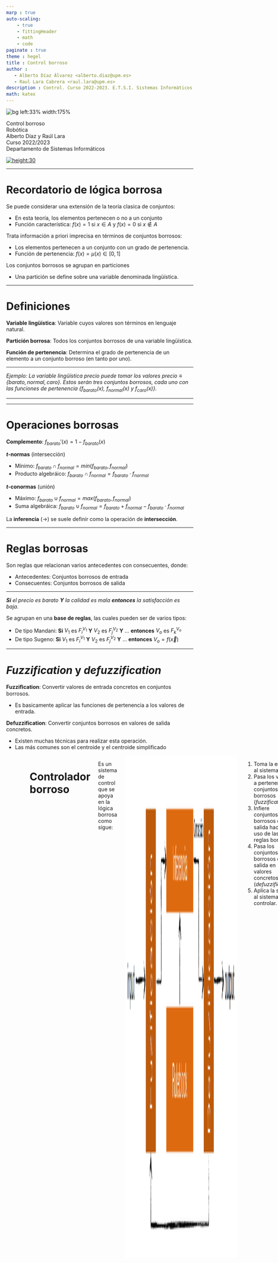 ```yaml
---
marp : true
auto-scaling:
    - true
    - fittingHeader
    - math
    - code
paginate : true
theme : hegel
title : Control borroso
author :
   - Alberto Díaz Álvarez <alberto.diaz@upm.es>
   - Raul Lara Cabrera <raul.lara@upm.es>
description : Control. Curso 2022-2023. E.T.S.I. Sistemas Informáticos (UPM)
math: katex
---
```


<!-- _class: titlepage -->
![bg left:33% width:175%](https://upload.wikimedia.org/wikipedia/commons/6/61/Fuzzy_logic_temperature_en.svg)

<div class="title">Control borroso</div>
<div class="subtitle">Robótica</div>
<div class="author">Alberto Díaz y Raúl Lara</div>
<div class="date">Curso 2022/2023</div>
<div class="organization">Departamento de Sistemas Informáticos</div>

[![height:30](https://img.shields.io/badge/License-CC%20BY--NC--SA%204.0-informational.svg)](https://creativecommons.org/licenses/by-nc-sa/4.0/)

---

# Recordatorio de lógica borrosa

Se puede considerar una extensión de la teoría clasica de conjuntos:

- En esta teoría, los elementos pertenecen o no a un conjunto
- Función característica: $f(x) = 1$ si $x \in A$ y $f(x) = 0$ si $x \notin A$

Trata información a priori imprecisa en términos de conjuntos borrosos:

- Los elementos pertenecen a un conjunto con un grado de pertenencia.
- Función de pertenencia: $f(x) = \mu(x) \in [0,1]$

Los conjuntos borrosos se agrupan en particiones

- Una partición se define sobre una variable denominada lingüística.

---

# Definiciones

**Variable lingüística**: Variable cuyos valores son términos en lenguaje natural.

**Partición borrosa**: Todos los conjuntos borrosos de una variable lingüística.

**Función de pertenencia**: Determina el grado de pertenencia de un elemento a un conjunto borroso (en tanto por uno).

<hr/>

<i>Ejemplo: La variable lingüística $precio$ puede tomar los valores $precio \equiv \{barato, normal, caro\}$. Estos serán tres conjuntos borrosos, cada uno con las funciones de pertenencia \{$f_{barato}(x)$, $f_{normal}(x)$ y $f_{caro}(x)\}$.</i>

<hr/>

---

# Operaciones borrosas

**Complemento**: $f_{barato}'(x) = 1 - f_{barato}(x)$

**$t$-normas** (intersección)

- Mínimo: $f_{barato} \cap f_{normal} = min(f_{barato}, f_{normal})$
- Producto algebráico: $f_{barato} \cap f_{normal} = f_{barato} \cdot f_{normal}$

**$t$-conormas** (unión)

- Máximo: $f_{barato} ∪ f_{normal} = max(f_{barato}, f_{normal})$
- Suma algebráica: $f_{barato} ∪ f_{normal} = f_{barato} + f_{normal} - f_{barato} \cdot f_{normal}$

La **inferencia** ($\rightarrow$) se suele definir como la operación de **intersección**.

---

# Reglas borrosas

Son reglas que relacionan varios antecedentes con consecuentes, donde:

- Antecedentes: Conjuntos borrosos de entrada
- Consecuentes: Conjuntos borrosos de salida

<hr>

<i>**Si** el precio es barato **Y** la calidad es mala **entonces** la satisfacción es baja.</i>
</hr>

Se agrupan en una **base de reglas**, las cuales pueden ser de varios tipos:

- De tipo Mandani: **Si** $V_1$ es $F_i^{V_1}$ **Y** $V_2$ es $F_j^{V_2}$ **Y** $\ldots$ **entonces** $V_o$ es $F_k^{V_o}$
- De tipo Sugeno: **Si** $V_1$ es $F_i^{V_1}$ **Y** $V_2$ es $F_j^{V_2}$ **Y** $\ldots$ **entonces** $V_o = f(\vec{x})$

---

# <i>Fuzzification</i> y <i>defuzzification</i>

**Fuzziﬁcation**: Convertir valores de entrada concretos en conjuntos borrosos.

- Es basicamente aplicar las funciones de pertenencia a los valores de entrada.

**Defuzzification**: Convertir conjuntos borrosos en valores de salida concretos.

- Existen muchas técnicas para realizar esta operación.
- Las más comunes son el centroide y el centroide simplificado

<div class="columns">
<div style="margin:0 auto" class="column">

## Centroide

$y = \frac{\int y \cdot \mu(y) dy}{\int \mu(y) dy}$
</div>
<div style="margin:0 auto" class="column">

## Centroide simplificado

$y \approx \frac{\sum y \cdot \mu(y)}{\sum \mu(y)}$

</div>

---

# Controlador borroso

Es un sistema de control que se apoya en la lógica borrosa como sigue:

<img src="../img/t4/Fuzzy%20control%20system.png" style="width: 60%; margin: 0 auto;">

1. Toma la entrada al sistema.
2. Pasa los valores a pertenencia a conjuntos borrosos (<i>fuzzification</i>)
3. Infiere conjuntos de borrosos de salida haciendo uso de las reglas borrosas.
4. Pasa los conjuntos borrosos de salida en valores concretos (<i>defuzzification</i>)
5. Aplica la salida al sistema a controlar.

---

# Ejemplo de implementación de un controlador borroso<!--_class: transition-->

---

# Diseño de un controlador borroso

Para diseñar un controlador borroso, se debe seguir el siguiente proceso:

1. Identificar variables de entrada y de salida.
2. Determinar los conjuntos borrosos para cada variable
3. Definir las reglas borrosas que van a regir el comportamiento del controlador.
4. (Opcional) Normalización y escalado de entradas y salidas.

Implementaremos un controlador para el <i>problema de las propinas:</i>

- Problema clasico de control borroso.
- ¿Cuánto dar de propina en función de la calidad del servicio y de la comida?
- Usaremos la biblioteca `skfuzzy` para implementar un controlador borroso.

---

# Formulación del problema

<div class="columns">
<div style="margin:0 auto" class="column">

**Antecedentes** (entradas):

- Servicio (de 0 a 10): $malo$, $normal$, $bueno$
- Calidad (de 0 a 10): $mala$, $aceptable$, $buena$

**Consecuentes** (salidas):

- Propina (de 0 a 25): $baja$, $media$, $alta$

</div>
<div style="margin:0 auto" class="column">

**Reglas**:

1. **Si** Servicio $bueno$ o Calidad $buena$ **entonces** Propina $alta$
2. **Si** Servicio $normal$ **entonces** Propina $media$
3. **Si** Servicio $malo$ y Calidad $mala$**entonces** Propina $baja$.

</div>
</div>

---

# Implementación de las variables lingüísticas

El primer paso es definir las variables de entrada y salida del controlador.

```python
import numpy as np
from skfuzzy import control as ctrl

# Antecedentes
servicio = ctrl.Antecedent(np.arange(0, 11, 1), 'servicio')
calidad = ctrl.Antecedent(np.arange(0, 11, 1), 'calidad')
# Consecuente
propina = ctrl.Consequent(np.arange(0, 26, 1), 'propina')
```

---

# Definición de los conjuntos borrosos

Para cada variable, se definen los conjuntos borrosos que la componen.

```python
import skfuzzy as fuzz

# Conjuntos borrosos de servicio
servicio['malo'] = fuzz.trimf(servicio.universe, [0, 0, 5])
servicio['normal'] = fuzz.trimf(servicio.universe, [0, 5, 10])
servicio['bueno'] = fuzz.trimf(servicio.universe, [5, 10, 10])
# Conjuntos borrosos de calidad
calidad['mala'] = fuzz.trimf(calidad.universe, [0, 0, 5])
calidad['aceptable'] = fuzz.trimf(calidad.universe, [0, 5, 10])
calidad['buena'] = fuzz.trimf(calidad.universe, [5, 10, 10])
# Conjuntos borrosos de propina
propina['baja'] = fuzz.trimf(propina.universe, [0, 0, 13])
propina['media'] = fuzz.trimf(propina.universe, [0, 13, 25])
propina['alta'] = fuzz.trimf(propina.universe, [13, 25, 25])
```

Se puede usar el método `.automf(n)` para definirlos de forma automática.

---

# Visualización de los conjuntos borrosos

Para visualizar los conjuntos borrosos, se puede usar la función `view()`.

```python
servicio.view()
calidad.view()
propina.view()
```

Concretamente mostrará la variable lingüística junto con:

- Las **funciones de pertenencia** que caracterizarán a cada conjunto borroso.
- El **dominio** de la variable lingüística.

---

# Definición de las reglas

Para definir las reglas, se debe usar la función `ctrl.Rule()`.

```python
rulebase = [
    ctrl.Rule(servicio['bueno'] | calidad['buena'], propina['alta'])
    ctrl.Rule(servicio['normal'], propina['media'])
    ctrl.Rule(servicio['malo'] & calidad['mala'], propina['baja'])
]
```

Suele ser buena costumbre definir las reglas en una lista.

---

# Definición del controlador

Para definir el controlador, se debe usar la función `ctrl.ControlSystem()`.

```python
>>> controlador = ctrl.ControlSystem([r1, r2, r3])
```

Luego se simula con la función `ctrl.ControlSystemSimulation()`.

- Este objeto se encarga de implementar casos concretos sobre un controlador.
    ```python
    >>> simulacion = ctrl.ControlSystemSimulation(controlador)
    ```
- El caso concreto se simulará con la función `compute()`.
    ```python
    >>> simulacion.input['quality'] = 6.5
    >>> simulacion.input['service'] = 9.8
    >>> simulacion.compute()
    >>> print(simulacion.output['propina'])
    19.847607361963192
    ```

---

# ¡GRACIAS!<!--_class: transition-->
